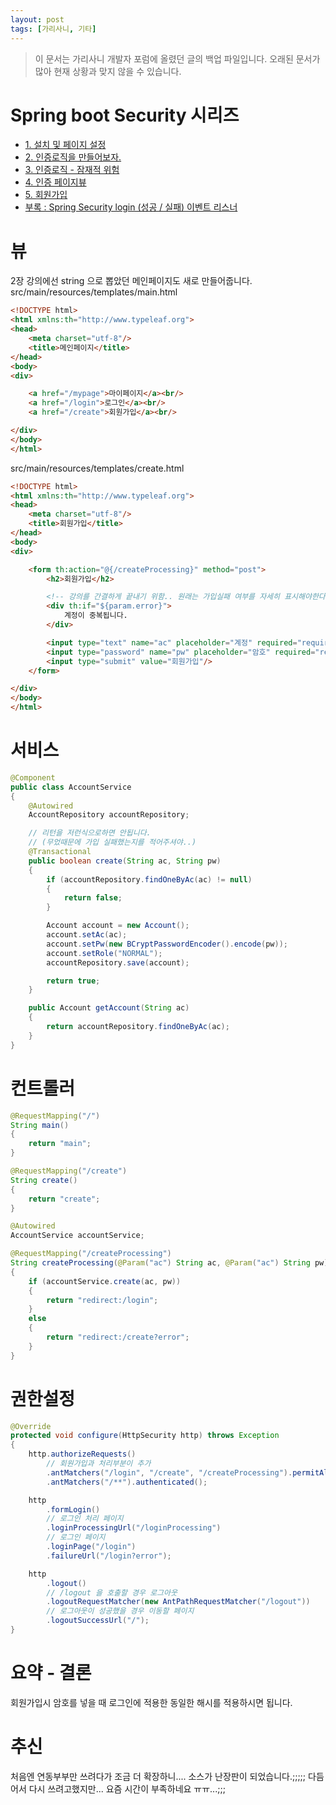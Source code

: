 ```yaml
---
layout: post
tags: [가리사니, 기타]
---
```


> 이 문서는 가리사니 개발자 포럼에 올렸던 글의 백업 파일입니다.
오래된 문서가 많아 현재 상황과 맞지 않을 수 있습니다.


# Spring boot Security 시리즈
- [1. 설치 및 페이지 설정](/lab?topicId=283)
- [2. 인증로직을 만들어보자.](/lab?topicId=284)
- [3. 인증로직 - 잠재적 위험](/lab?topicId=285)
- [4. 인증 페이지뷰](/lab?topicId=286)
- [5. 회원가입](/lab?topicId=287)
- [부록 : Spring Security login (성공 / 실패) 이벤트 리스너 ](/lab?topicId=311)


# 뷰
2장 강의에선 string 으로 뽑았던 메인페이지도 새로 만들어줍니다.
src/main/resources/templates/main.html
``` html
<!DOCTYPE html>
<html xmlns:th="http://www.typeleaf.org">
<head>
	<meta charset="utf-8"/>
	<title>메인페이지</title>
</head>
<body>
<div>

	<a href="/mypage">마이페이지</a><br/>
	<a href="/login">로그인</a><br/>
	<a href="/create">회원가입</a><br/>

</div>
</body>
</html>
```
src/main/resources/templates/create.html
``` html
<!DOCTYPE html>
<html xmlns:th="http://www.typeleaf.org">
<head>
	<meta charset="utf-8"/>
	<title>회원가입</title>
</head>
<body>
<div>

	<form th:action="@{/createProcessing}" method="post">
		<h2>회원가입</h2>

		<!-- 강의를 간결하게 끝내기 위함.. 원래는 가입실패 여부를 자세히 표시해야한다 -->
		<div th:if="${param.error}">
			계정이 중복됩니다.
		</div>

		<input type="text" name="ac" placeholder="계정" required="required"/>
		<input type="password" name="pw" placeholder="암호" required="required"/>
		<input type="submit" value="회원가입"/>
	</form>

</div>
</body>
</html>
```


# 서비스
``` java
@Component
public class AccountService
{
	@Autowired
	AccountRepository accountRepository;

	// 리턴을 저런식으로하면 안됩니다.
	// (무었때문에 가입 실패했는지를 적어주셔야..)
	@Transactional
	public boolean create(String ac, String pw)
	{
		if (accountRepository.findOneByAc(ac) != null)
		{
			return false;
		}

		Account account = new Account();
		account.setAc(ac);
		account.setPw(new BCryptPasswordEncoder().encode(pw));
		account.setRole("NORMAL");
		accountRepository.save(account);

		return true;
	}

	public Account getAccount(String ac)
	{
		return accountRepository.findOneByAc(ac);
	}
}
```


# 컨트롤러
``` java
@RequestMapping("/")
String main()
{
	return "main";
}

@RequestMapping("/create")
String create()
{
	return "create";
}

@Autowired
AccountService accountService;

@RequestMapping("/createProcessing")
String createProcessing(@Param("ac") String ac, @Param("ac") String pw)
{
	if (accountService.create(ac, pw))
	{
		return "redirect:/login";
	}
	else
	{
		return "redirect:/create?error";
	}
}
```


# 권한설정
``` java
@Override
protected void configure(HttpSecurity http) throws Exception
{
	http.authorizeRequests()
		// 회원가입과 처리부분이 추가
		.antMatchers("/login", "/create", "/createProcessing").permitAll()
		.antMatchers("/**").authenticated();

	http
		.formLogin()
		// 로그인 처리 페이지
		.loginProcessingUrl("/loginProcessing")
		// 로그인 페이지
		.loginPage("/login")
		.failureUrl("/login?error");

	http
		.logout()
		// /logout 을 호출할 경우 로그아웃
		.logoutRequestMatcher(new AntPathRequestMatcher("/logout"))
		// 로그아웃이 성공했을 경우 이동할 페이지
		.logoutSuccessUrl("/");
}
```


# 요약 - 결론
회원가입시 암호를 넣을 때 로그인에 적용한 동일한 해시를 적용하시면 됩니다.


# 추신
처음엔 연동부부만 쓰려다가 조금 더 확장하니.... 소스가 난장판이 되었습니다.;;;;;
다듬어서 다시 쓰려고했지만... 요즘 시간이 부족하네요 ㅠㅠ...;;;